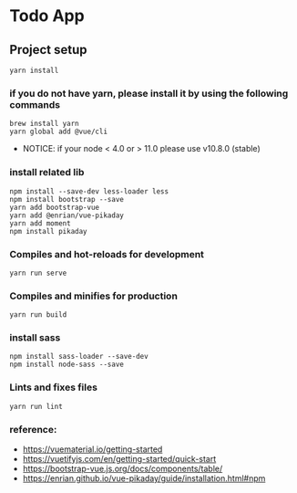 # Todo App

## Project setup
```
yarn install
```
### if you do not have yarn, please install it by using the following commands
```
brew install yarn
yarn global add @vue/cli
```
- NOTICE: if your node < 4.0 or > 11.0 please use v10.8.0 (stable)

### install related lib
```
npm install --save-dev less-loader less
npm install bootstrap --save
yarn add bootstrap-vue
yarn add @enrian/vue-pikaday
yarn add moment 
npm install pikaday
```

### Compiles and hot-reloads for development
```
yarn run serve
```

### Compiles and minifies for production
```
yarn run build
```
### install sass
```
npm install sass-loader --save-dev
npm install node-sass --save
```

### Lints and fixes files
```
yarn run lint
```

### reference:
- https://vuematerial.io/getting-started
- https://vuetifyjs.com/en/getting-started/quick-start
- https://bootstrap-vue.js.org/docs/components/table/
- https://enrian.github.io/vue-pikaday/guide/installation.html#npm